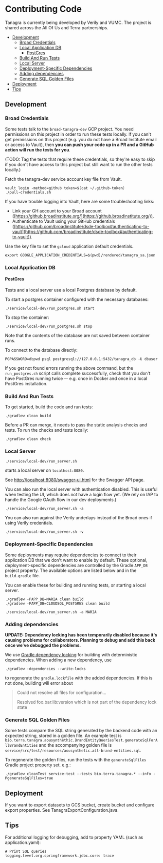 # Contributing Code
Tanagra is currently being developed by Verily and VUMC.
The project is shared across the All Of Us and Terra partnerships.

* [Development](#development)
   * [Broad Credentials](#broad-credentials)
   * [Local Application DB](#local-application-db)
     * [PostGres](#postgres)
   * [Build And Run Tests](#build-and-run-tests)
   * [Local Server](#local-server)
   * [Deployment-Specific Dependencies](#deployment-specific-dependencies)
   * [Adding dependencies](#adding-dependencies)
   * [Generate SQL Golden Files](#generate-sql-golden-files)
* [Deployment](#deployment)
* [Tips](#tips)

## Development

### Broad Credentials
Some tests talk to the `broad-tanagra-dev` GCP project. You need permissions on this project in order to run these 
tests locally. If you can't get permissions on this project (e.g. you do not have a Broad Institute email or access to
Vault), then **you can push your code up in a PR and a GitHub action will run the tests for you**.

(TODO: Tag the tests that require these credentials, so they're easy to skip if you don't have access to this project
but still want to run the other tests locally.)

Fetch the tanagra-dev service account key file from Vault.
```
vault login -method=github token=$(cat ~/.github-token)
./pull-credentials.sh
```
If you have trouble logging into Vault, here are some troubleshooting links:
- Link your GH account to your Broad account ([https://github.broadinstitute.org/](https://github.broadinstitute.org/)).
- Authenticate to Vault using your GitHub credentials ([https://github.com/broadinstitute/dsde-toolbox#authenticating-to-vault](https://github.com/broadinstitute/dsde-toolbox#authenticating-to-vault)).

Use the key file to set the `gcloud` application default credentials.
```
export GOOGLE_APPLICATION_CREDENTIALS=$(pwd)/rendered/tanagra_sa.json
```

### Local Application DB
#### PostGres
Tests and a local server use a local Postgres database by default.

To start a postgres container configured with the necessary databases:
```
./service/local-dev/run_postgres.sh start
```
To stop the container:
```
./service/local-dev/run_postgres.sh stop
```
Note that the contents of the database are not saved between container runs.

To connect to the database directly:
```
PGPASSWORD=dbpwd psql postgresql://127.0.0.1:5432/tanagra_db -U dbuser
```
If you get not found errors running the above command, but the `run_postgres.sh` script calls complete successfully,
check that you don't have PostGres running twice -- e.g. once in Docker and once in a local PostGres installation.

### Build And Run Tests
To get started, build the code and run tests:
```
./gradlew clean build
```

Before a PR can merge, it needs to pass the static analysis checks and tests. To run the checks and tests locally:
```
./gradlew clean check
```

### Local Server
```
./service/local-dev/run_server.sh
```
starts a local server on `localhost:8080`.

See [http://localhost:8080/swagger-ui.html](http://localhost:8080/swagger-ui.html) for the Swagger API page.

You can also run the local server with authentication disabled. This is useful when testing the UI, which does not 
have a login flow yet. (We rely on IAP to handle the Google OAuth flow in our dev deployments.)
```
./service/local-dev/run_server.sh -a
```

You can also run against the Verily underlays instead of the Broad ones if using Verily credentials.
```
./service/local-dev/run_server.sh -v
```

### Deployment-Specific Dependencies
Some deployments may require dependencies to connect to their application DB that we don't want to enable by default.
These optional, deployment-specific dependencies are controlled by the Gradle `APP_DB` project property. The available
options are listed below and in the `build.gradle` file.

You can enable these for building and running tests, or starting a local server.
```
./gradlew -PAPP_DB=MARIA clean build
./gradlew -PAPP_DB=CLOUDSQL_POSTGRES clean build

./service/local-dev/run_server.sh -a MARIA
```

### Adding dependencies
**UPDATE: Dependency locking has been temporarily disabled because it's causing problems for collaborators. 
Planning to debug and add this back once we've debugged the problems.**

We use [Gradle dependency locking](https://docs.gradle.org/current/userguide/dependency_locking.html)
for building with deterministic dependencies. When adding a new dependency, use
```
./gradlew :dependencies --write-locks
```
to regenerate the `gradle.lockfile` with the added dependencies. If this is not done, building will
error about
> Could not resolve all files for configuration...
> 
> Resolved foo.bar:lib:version which is not part of the dependency lock state

### Generate SQL Golden Files
Some tests compare the SQL string generated by the backend code with an expected string, stored in a golden file.
An example test is `bio.terra.tanagra.aousynthethic.BrandEntityQueriesTest.generateSqlForAllBrandEntities` and
the accompanying golden file is `service/src/test/resources/aousynthetic.all-brand-entities.sql`.

To regenerate the golden files, run the tests with the `generateSqlFiles` Gradle project property set. e.g.:
```
./gradlew cleanTest service:test --tests bio.terra.tanagra.* --info -PgenerateSqlFiles=true
```

## Deployment

If you want to export datasets to GCS bucket, create bucket and configure export
properties. See TanagraExportConfiguration.java.

## Tips

For additional logging for debugging, add to property YAML (such as application.yaml):

```
# Print SQL queries
logging.level.org.springframework.jdbc.core: trace
```

